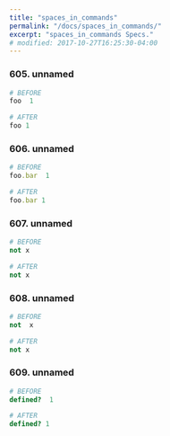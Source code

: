 ```yaml
---
title: "spaces_in_commands"
permalink: "/docs/spaces_in_commands/"
excerpt: "spaces_in_commands Specs."
# modified: 2017-10-27T16:25:30-04:00
---
```

### 605. unnamed
```ruby
# BEFORE
foo  1
```
```ruby
# AFTER
foo 1
```
### 606. unnamed
```ruby
# BEFORE
foo.bar  1
```
```ruby
# AFTER
foo.bar 1
```
### 607. unnamed
```ruby
# BEFORE
not x
```
```ruby
# AFTER
not x
```
### 608. unnamed
```ruby
# BEFORE
not  x
```
```ruby
# AFTER
not x
```
### 609. unnamed
```ruby
# BEFORE
defined?  1
```
```ruby
# AFTER
defined? 1
```
